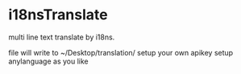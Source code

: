 # i18nsTranslate
multi line text translate by i18ns.


file will write to ~/Desktop/translation/
setup your own apikey
setup anylanguage as you like
